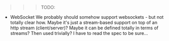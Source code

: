 >>>TODO:


+	WebSocket
	We probably should somehow support websockets - but not totally clear how. Maybe it's just a stream-based support on top
	of an http stream (client/server)? Maybe it can be defined totally in terms of streams? Then used trivially? I have to 
	read the spec to be sure...
